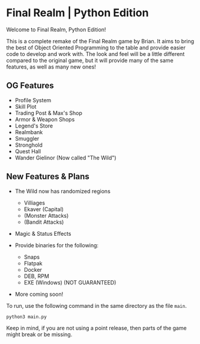 # Final Realm | Python Edition

Welcome to Final Realm, Python Edition!

This is a complete remake of the Final Realm game by Brian. It aims to bring
the best of Object Oriented Programming to the table and provide easier code
to develop and work with. The look and feel will be a little different compared
to the original game, but it will provide many of the same features, as well
as many new ones!

## OG Features

- Profile System
- Skill Plot
- Trading Post & Max's Shop
- Armor & Weapon Shops
- Legend's Store
- Realmbank
- Smuggler
- Stronghold
- Quest Hall
- Wander Gielinor (Now called "The Wild")

## New Features & Plans

- The Wild now has randomized regions
  - Villiages
  - Ekaver (Capital)
  - (Monster Attacks)
  - (Bandit Attacks)

- Magic & Status Effects

- Provide binaries for the following:
  - Snaps
  - Flatpak
  - Docker
  - DEB, RPM
  - EXE (Windows) (NOT GUARANTEED)

- More coming soon!

To run, use the following command in the same directory as the file `main`.

`python3 main.py`

Keep in mind, if you are not using a point release, then parts of the game might break or be missing.
